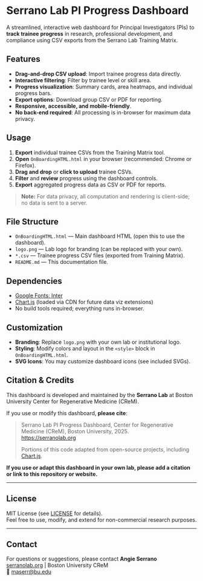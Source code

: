 # Serrano Lab PI Progress Dashboard

A streamlined, interactive web dashboard for Principal Investigators (PIs) to **track trainee progress** in research, professional development, and compliance using CSV exports from the Serrano Lab Training Matrix.


## Features

- **Drag-and-drop CSV upload**: Import trainee progress data directly.
- **Interactive filtering**: Filter by trainee level or skill area.
- **Progress visualization**: Summary cards, area heatmaps, and individual progress bars.
- **Export options**: Download group CSV or PDF for reporting.
- **Responsive, accessible, and mobile-friendly**.
- **No back-end required**: All processing is in-browser for maximum data privacy.



## Usage

1. **Export** individual trainee CSVs from the Training Matrix tool.
2. **Open** `OnBoardingHTML.html` in your browser (recommended: Chrome or Firefox).
3. **Drag and drop** or **click to upload** trainee CSVs.
4. **Filter** and **review** progress using the dashboard controls.
5. **Export** aggregated progress data as CSV or PDF for reports.

> **Note:** For data privacy, all computation and rendering is client-side; no data is sent to a server.


## File Structure

- `OnBoardingHTML.html` — Main dashboard HTML (open this to use the dashboard).
- `logo.png` — Lab logo for branding (can be replaced with your own).
- `*.csv` — Trainee progress CSV files (exported from Training Matrix).
- `README.md` — This documentation file.



## Dependencies

- [Google Fonts: Inter](https://fonts.google.com/specimen/Inter)
- [Chart.js](https://www.chartjs.org/) (loaded via CDN for future data viz extensions)
- No build tools required; everything runs in-browser.



## Customization

- **Branding**: Replace `logo.png` with your own lab or institutional logo.
- **Styling**: Modify colors and layout in the `<style>` block in `OnBoardingHTML.html`.
- **SVG Icons**: You may customize dashboard icons (see included SVGs).



## Citation & Credits

This dashboard is developed and maintained by the **Serrano Lab** at Boston University Center for Regenerative Medicine (CReM).

If you use or modify this dashboard, **please cite**:

> Serrano Lab PI Progress Dashboard, Center for Regenerative Medicine (CReM), Boston University, 2025.  
> https://serranolab.org  
>  
> Portions of this code adapted from open-source projects, including [Chart.js](https://www.chartjs.org/).

**If you use or adapt this dashboard in your own lab, please add a citation or link to this repository or website.**

---

## License

MIT License (see [LICENSE](https://opensource.org/license/mit) for details).  
Feel free to use, modify, and extend for non-commercial research purposes.

---

## Contact

For questions or suggestions, please contact **Angie Serrano**  
[serranolab.org](https://serranolab.github.io/online/) | Boston University CReM  
📧 [maserr@bu.edu](mailto:maserr@bu.edu)



